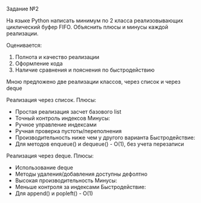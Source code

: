 

Задание №2

На языке Python написать минимум по 2 класса реализовывающих циклический буфер FIFO. 
Объяснить плюсы и минусы каждой реализации.

Оценивается:

1. Полнота и качество реализации
2. Оформление кода
3. Наличие сравнения и пояснения по быстродействию

Мною предложено две реализации классов, через список и через deque

Реализация через список.
Плюсы:
- Простая реализация засчет базового list
- Точный контроль индексов
Минусы:
- Ручное управление индексами
- Ручная проверка пустоты/переполнения
- Производительность ниже чем у другого варианта
Быстродействие:
- Для методов enqueue() и dequeue() - O(1), без учета перезаписи

Реализация через deque.
Плюсы:
- Использование deque
- Методы удаления/добавления доступны дефолтно
- Высокая производительность
Минусы:
- Меньше контроля за индексами
Быстродействие:
- Для append() и popleft() - O(1)